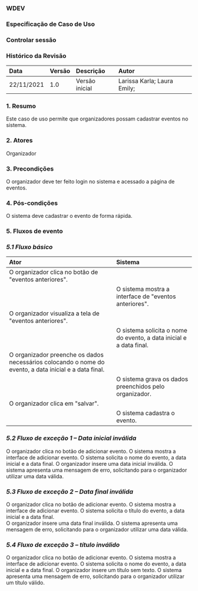 ### WDEV
### Especificação de Caso de Uso
### Controlar sessão

### Histórico da Revisão

|   Data   | Versão|   Descrição  |        Autor              |
|:---------|:------|:-------------|:--------------------------|
|22/11/2021|  1.0  |Versão inicial|Larissa Karla; Laura Emily;| 


### 1. Resumo
Este caso de uso permite que organizadores possam cadastrar eventos no sistema.

### 2. Atores
Organizador

### 3. Precondições 
O organizador deve ter feito login no sistema e acessado a página de eventos.

### 4. Pós-condições 
O sistema deve cadastrar o evento de forma rápida.

### 5. Fluxos de evento
### *5.1 Fluxo básico*
|   Ator   | Sistema |
|:---------|:------|
|O organizador clica no botão de "eventos anteriores".| |
| |O sistema mostra a interface de "eventos anteriores".|
|O organizador visualiza a tela de "eventos anteriores".| |
| |O sistema solicita o nome do evento, a data inicial e a data final.|
O organizador preenche os dados necessários colocando o nome do evento, a data inicial e a data final.| |
|  |O sistema grava os dados preenchidos pelo organizador.|
O organizador clica em "salvar".| |
| |O sistema cadastra o evento.|

### *5.2 Fluxo de exceção 1 – Data inicial inválida*
O organizador clica no botão de adicionar evento.
O sistema mostra a interface de adicionar evento.
O sistema solicita o nome do evento, a data inicial e a data final.	
O organizador insere uma data inicial inválida.
O sistema apresenta uma mensagem de erro, solicitando para o organizador utilizar uma data válida.

### *5.3 Fluxo de exceção 2 – Data final inválida*
O organizador clica no botão de adicionar evento.
O sistema mostra a interface de adicionar evento.
O sistema solicita o título do evento, a data inicial e a data final.	
O organizador insere uma data final inválida.
O sistema apresenta uma mensagem de erro, solicitando para o organizador utilizar uma data válida.

### *5.4 Fluxo de exceção 3 – título inválido*
O organizador clica no botão de adicionar evento.
O sistema mostra a interface de adicionar evento.
O sistema solicita o nome do evento, a data inicial e a data final.	
O organizador insere um título sem texto.
O sistema apresenta uma mensagem de erro, solicitando para o organizador utilizar um título válido.
